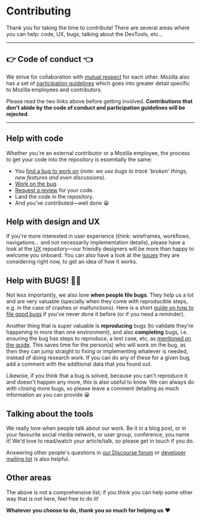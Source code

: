 # Contributing

Thank you for taking the time to contribute! There are several areas where you can help: code, UX, bugs, talking about the DevTools, etc...

---

## 👉 Code of conduct 👈

We strive for collaboration with [mutual respect](https://searchfox.org/mozilla-central/source/devtools/CODE_OF_CONDUCT.md) for each other. Mozilla also has a set of [participation guidelines](https://www.mozilla.org/en-US/about/governance/policies/participation/) which goes into greater detail specific to Mozilla employees and contributors.

Please read the two links above before getting involved. **Contributions that don't abide by the code of conduct and participation guidelines will be rejected**.

---

## Help with code

Whether you're an external contributor or a Mozilla employee, the process to get your code into the repository is essentially the same:

* You [find a bug to work on](./contributing/find-bugs.md) (*note: we use bugs to track 'broken' things, new features and even discussions*).
* [Work on the bug](./contributing/fixing-bugs.md).
* [Request a review](./contributing/making-prs.md) for your code.
* Land the code in the repository.
* And you've contributed—well done 😀

## Help with design and UX

If you're more interested in user experience (think: wireframes, workflows, navigations... and not necessarily implementation details), please have a look at the [UX](https://github.com/datalus-devtools/ux) repository—our friendly designers will be more than happy to welcome you onboard. You can also have a look at the [issues](https://github.com/datalus-devtools/ux/issues) they are considering right now, to get an idea of how it works.

## Help with BUGS! 🐛🐞 <!--TODO: we might want to split this out to another page with more detail, in addition to this introductory section-->

Not less importantly, we also love **when people file bugs**. They help us a lot and are very valuable (specially when they come with reproducible steps, e.g. in the case of crashes or malfunctions). Here is a short [guide on how to file good bugs](./contributing/filing-good-bugs.md) if you've never done it before (or if you need a reminder).

Another thing that is super valuable is **reproducing** bugs (to validate they're happening in more than one environment), and also **completing** bugs, i.e. ensuring the bug has steps to reproduce, a test case, etc, as [mentioned on the guide](./contributing/filing-good-bugs.md). This saves time for the person(s) who will work on the bug, as then they can jump straight to fixing or implementing whatever is needed, instead of doing research work. If you can do any of these for a given bug, add a comment with the additional data that you found out.

Likewise, if you think that a bug is solved, because you can't reproduce it and doesn't happen any more, this is also useful to know. We can always do with closing more bugs, so please leave a comment detailing as much information as you can provide 😀

## Talking about the tools <!--TODO: same as above, might want a separate page on talking and maybe collecting talks?-->

We really love when people talk about our work. Be it in a blog post, or in your favourite social media network, or user group, conference, you name it! We'd love to read/watch your article/talk, so please get in touch if you do.

Answering other people's questions in [our Discourse forum](https://discourse.mozilla.org/c/devtools) or [developer mailing list](https://groups.google.com/forum/#!forum/mozilla.dev.developer-tools) is also helpful.

## Other areas

The above is not a comprehensive list; if you think you can help some other way that is not here, feel free to do it!

**Whatever you choose to do, thank you so much for helping us** ❤️
